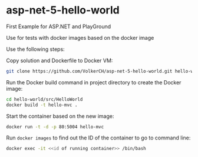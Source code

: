# asp-net-5-hello-world
First Example for ASP.NET and PlayGround

Use for tests with docker images based on the docker image

Use the following steps:

Copy solution and Dockerfile to Docker VM:
``` bash
git clone https://github.com/VolkerCH/asp-net-5-hello-world.git hello-world
```

Run the Docker build command in project directory to create the Docker image:
``` bash
cd hello-world/src/HelloWorld
docker build -t hello-mvc .
```

Start the container based on the new image:
``` bash
docker run -t -d -p 80:5004 hello-mvc
```

Run `docker images` to find out the ID of the container to go to command line:
``` bash
docker exec -it <<id of running container>> /bin/bash
```
